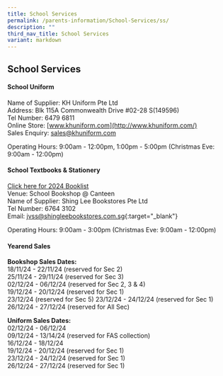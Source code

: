 ```yaml
---
title: School Services
permalink: /parents-information/School-Services/ss/
description: ""
third_nav_title: School Services
variant: markdown
---
```

## School Services

#### School Uniform
Name of Supplier: KH Uniform Pte Ltd<br>
Address: Blk 115A Commonwealth Drive #02-28 S(149596)<br>
Tel Number: 6479 6811<br>
Online Store: [www.khuniform.com](http://www.khuniform.com/)<br>
Sales Enquiry: [sales@khuniform.com](mailto:sales@khuniform.com)

Operating Hours: 9:00am - 12:00pm, 1:00pm - 5:00pm (Christmas Eve: 9:00am - 12:00pm)

#### School Textbooks &amp; Stationery
[Click here for 2024 Booklist](/parents-information/School-Services/booklist/)<br>
Venue: School Bookshop @ Canteen<br>
Name of Supplier: Shing Lee Bookstores Pte Ltd<br>
Tel Number: 6764 3102 
<br>
Email:&nbsp;[jvss@shingleebookstores.com.sg](jvss@shingleebookstores.com.sg){:target="_blank"}

Operating Hours: 9:00am - 3:00pm (Christmas Eve: 9:00am - 12:00pm)

#### Yearend Sales
**Bookshop Sales Dates:**<br>
18/11/24 - 22/11/24 (reserved for Sec 2)<br>
25/11/24 - 29/11/24 (reserved for Sec 3)<br>
02/12/24 - 06/12/24 (reserved for Sec 2, 3 &amp; 4)<br>
19/12/24 - 20/12/24 (reserved for Sec 1)<br>
23/12/24 (reserved for Sec 5)
23/12/24 - 24/12/24 (reserved for Sec 1)<br>
26/12/24 - 27/12/24 (reserved for All Sec)<br>

**Uniform Sales Dates:**<br>
02/12/24 - 06/12/24<br>
09/12/24 - 13/14/24 (reserved for FAS collection)<br>
16/12/24 - 18/12/24<br>
19/12/24 - 20/12/24 (reserved for Sec 1)<br>
23/12/24 - 24/12/24 (reserved for Sec 1)<br>
26/12/24 - 27/12/24 (reserved for Sec 1)